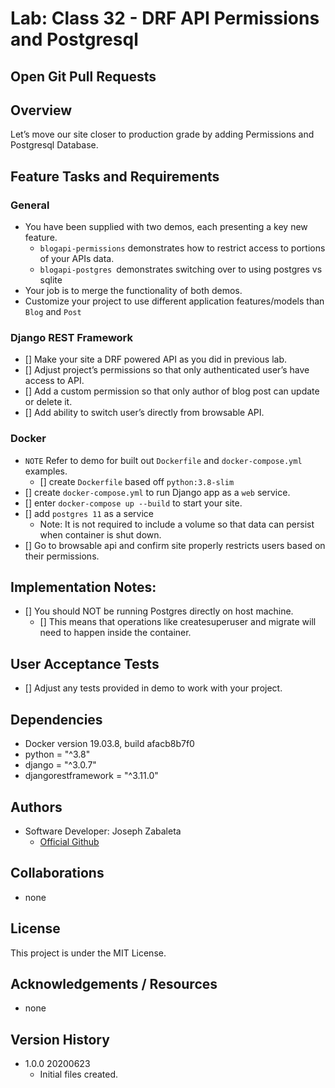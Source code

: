 # Lab: Class 32 - DRF API Permissions and Postgresql

## Open Git Pull Requests  


## Overview  

Let’s move our site closer to production grade by adding Permissions and Postgresql Database.

## Feature Tasks and Requirements  

### General
- You have been supplied with two demos, each presenting a key new feature.
  - `blogapi-permissions` demonstrates how to restrict access to portions of your APIs data.
  - `blogapi-postgres `demonstrates switching over to using postgres vs sqlite
- Your job is to merge the functionality of both demos.
- Customize your project to use different application features/models than `Blog` and `Post`

### Django REST Framework  
- [] Make your site a DRF powered API as you did in previous lab.
- [] Adjust project’s permissions so that only authenticated user’s have access to API.
- [] Add a custom permission so that only author of blog post can update or delete it.
- [] Add ability to switch user’s directly from browsable API.

### Docker  
- `NOTE` Refer to demo for built out `Dockerfile` and `docker-compose.yml` examples.
  - [] create `Dockerfile` based off `python:3.8-slim`
- [] create `docker-compose.yml` to run Django app as a `web` service.
- [] enter `docker-compose up --build` to start your site.
- [] add `postgres 11` as a service
    - Note: It is not required to include a volume so that data can persist when container is shut down.
- [] Go to browsable api and confirm site properly restricts users based on their permissions.

## Implementation Notes:  
- [] You should NOT be running Postgres directly on host machine.
  - [] This means that operations like createsuperuser and migrate will need to happen inside the container.

## User Acceptance Tests  
- [] Adjust any tests provided in demo to work with your project.  

## Dependencies  
- Docker version 19.03.8, build afacb8b7f0
- python = "^3.8"
- django = "^3.0.7"
- djangorestframework = "^3.11.0"

## Authors  
- Software Developer: Joseph Zabaleta
  - [Official Github](https://github.com/joseph-zabaleta)  

## Collaborations  
- none  

## License  
This project is under the MIT License.

## Acknowledgements / Resources  
- none

## Version History  
- 1.0.0 20200623
    - Initial files created.  
